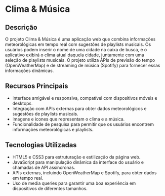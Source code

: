 # Clima & Música 

## Descrição

O projeto Clima & Música é uma aplicação web que combina informações meteorológicas em tempo real com sugestões de playlists musicais. Os usuários podem inserir o nome de uma cidade na caixa de busca, e o aplicativo exibirá o clima atual daquela cidade, juntamente com uma seleção de playlists musicais. O projeto utiliza APIs de previsão do tempo (OpenWeatherMap) e de streaming de música (Spotify) para fornecer essas informações dinâmicas.

## Recursos Principais

- Interface amigável e responsiva, compatível com dispositivos móveis e desktops.
- Integração com APIs externas para obter dados meteorológicos e sugestões de playlists musicais.
- Imagens e ícones que representam o clima e a música.
- Funcionalidade de pesquisa para permitir que os usuários encontrem informações meteorológicas e playlists.

## Tecnologias Utilizadas

- HTML5 e CSS3 para estruturação e estilização da página web.
- JavaScript para manipulação dinâmica da interface do usuário e chamadas de API assíncronas.
- APIs externas, incluindo OpenWeatherMap e Spotify, para obter dados em tempo real.
- Uso de media queries para garantir uma boa experiência em dispositivos de diferentes tamanhos.
  
